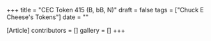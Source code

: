 +++
title = "CEC Token 415 (B, bB, N)"
draft = false
tags = ["Chuck E Cheese's Tokens"]
date = ""

[Article]
contributors = []
gallery = []
+++